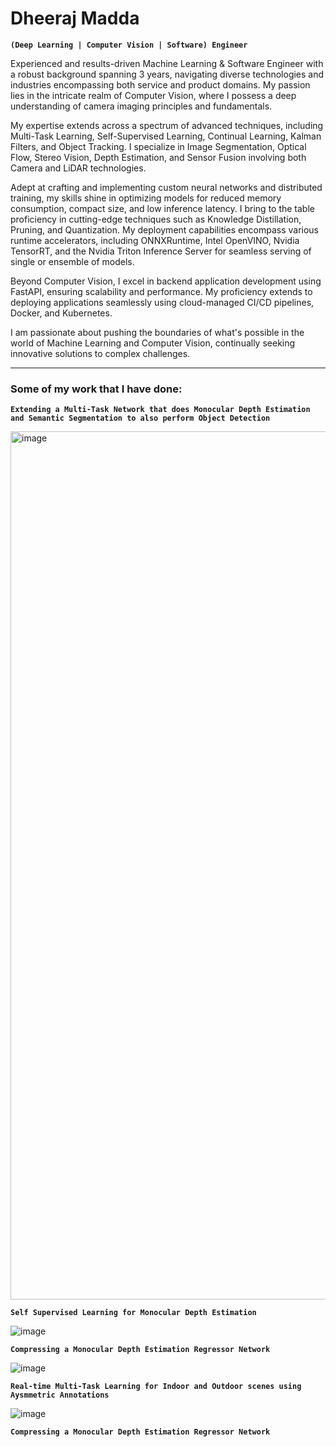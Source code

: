 # Dheeraj Madda

**`(Deep Learning | Computer Vision | Software) Engineer`**

Experienced and results-driven Machine Learning & Software Engineer with a robust background spanning 3 years, navigating diverse technologies and industries encompassing both service and product domains. My passion lies in the intricate realm of Computer Vision, where I possess a deep understanding of camera imaging principles and fundamentals.

My expertise extends across a spectrum of advanced techniques, including Multi-Task Learning, Self-Supervised Learning, Continual Learning, Kalman Filters, and Object Tracking. I specialize in Image Segmentation, Optical Flow, Stereo Vision, Depth Estimation, and Sensor Fusion involving both Camera and LiDAR technologies.

Adept at crafting and implementing custom neural networks and distributed training, my skills shine in optimizing models for reduced memory consumption, compact size, and low inference latency. I bring to the table proficiency in cutting-edge techniques such as Knowledge Distillation, Pruning, and Quantization. My deployment capabilities encompass various runtime accelerators, including ONNXRuntime, Intel OpenVINO, Nvidia TensorRT, and the Nvidia Triton Inference Server for seamless serving of single or ensemble of models.

Beyond Computer Vision, I excel in backend application development using FastAPI, ensuring scalability and performance. My proficiency extends to deploying applications seamlessly using cloud-managed CI/CD pipelines, Docker, and Kubernetes.

I am passionate about pushing the boundaries of what's possible in the world of Machine Learning and Computer Vision, continually seeking innovative solutions to complex challenges.

---

### Some of my work that I have done:

**`Extending a Multi-Task Network that does Monocular Depth Estimation and Semantic Segmentation to also perform Object Detection`**

<img width="1389" alt="image" src="https://github.com/DheerajMadda/DheerajMadda/assets/50489165/9faa057f-071b-4de7-a4d7-eb93fcd88f59">

**`Self Supervised Learning for Monocular Depth Estimation`**

![image](https://github.com/DheerajMadda/DheerajMadda/assets/50489165/97f61d82-3535-4ed1-9413-183b5576061e)

**`Compressing a Monocular Depth Estimation Regressor Network`**

![image](https://github.com/DheerajMadda/DheerajMadda/assets/50489165/b00cfded-aaf1-4710-8f7a-9a4b2945fd8d)

**`Real-time Multi-Task Learning for Indoor and Outdoor scenes using Aysmmetric Annotations`**

![image](https://github.com/DheerajMadda/DheerajMadda/assets/50489165/956abe52-7bd2-445a-b8f1-b4933c0b9f2c)

**`Compressing a Monocular Depth Estimation Regressor Network`**

<!--
**DheerajMadda/DheerajMadda** is a ✨ _special_ ✨ repository because its `README.md` (this file) appears on your GitHub profile.

Here are some ideas to get you started:

- 🔭 I’m currently working on ...
- 🌱 I’m currently learning ...
- 👯 I’m looking to collaborate on ...
- 🤔 I’m looking for help with ...
- 💬 Ask me about ...
- 📫 How to reach me: ...
- 😄 Pronouns: ...
- ⚡ Fun fact: ...
-->

